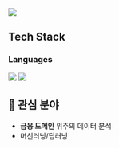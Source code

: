 <img src="https://capsule-render.vercel.app/api?type=waving&height=130&color=gradient&reversal=false&descAlign=50&descAlignY=50" />

## Tech Stack
### Languages
<img src="https://img.shields.io/badge/C++-00599C?style=flat&logo=cplusplus&logoColor=white"/>
<img src="https://img.shields.io/badge/python-3776AB?style=flat&logo=python&logoColor=white"/>



## 🌱 관심 분야

- **금융 도메인** 위주의 데이터 분석
- 머신러닝/딥러닝
<!--
**Glesep/Glesep** is a ✨ _special_ ✨ repository because its `README.md` (this file) appears on your GitHub profile.

Here are some ideas to get you started:

- 🔭 I’m currently working on ...
- 🌱 I’m currently learning ...
- 👯 I’m looking to collaborate on ...
- 🤔 I’m looking for help with ...
- 💬 Ask me about ...
- 📫 How to reach me: ...
- 😄 Pronouns: ...
- ⚡ Fun fact: ...
-->


